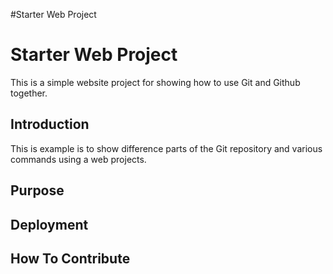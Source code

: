 #Starter Web Project

# Starter Web Project

This is a simple website project for showing how to use Git and Github together.
## Introduction


This is example is to show difference parts of the Git repository and various commands using a web projects.

## Purpose

## Deployment

## How To Contribute
